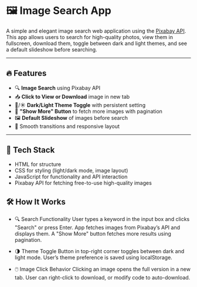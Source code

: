 # 🖼️ Image Search App

A simple and elegant image search web application using the [Pixabay API](https://pixabay.com/api/). This app allows users to search for high-quality photos, view them in fullscreen, download them, toggle between dark and light themes, and see a default slideshow before searching.

---

## 🔥 Features

- 🔍 **Image Search** using Pixabay API
- 📥 **Click to View or Download** image in new tab
- 🌙/☀️ **Dark/Light Theme Toggle** with persistent setting
- 🔁 **"Show More" Button** to fetch more images with pagination
- 🖼️ **Default Slideshow** of images before search
- 🎨 Smooth transitions and responsive layout

---

## 🧠 Tech Stack
- HTML for structure
- CSS for styling (light/dark mode, image layout)
- JavaScript for functionality and API interaction
- Pixabay API for fetching free-to-use high-quality images

## 🛠️ How It Works
- 🔍 Search Functionality
User types a keyword in the input box and clicks "Search" or press Enter.
App fetches images from Pixabay’s API and displays them.
A "Show More" button fetches more results using pagination.

- 🌗 Theme Toggle
Button in top-right corner toggles between dark and light mode.
User’s theme preference is saved using localStorage.

- 🖱️ Image Click Behavior
Clicking an image opens the full version in a new tab.
User can right-click to download, or modify code to auto-download.


